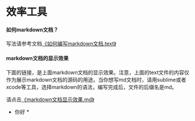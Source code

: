# 效率工具
 
 
 #### 如何markdown文档？
 
 写法请参考文档[《如何编写markdown文档.text》](https://github.com/dengchaojie/xiaoLvGongJu/blob/master/如何编写markdown文档.text)
 
 
 #### markdown文档的显示效果
 
 下面的链接，是上面markdown文档的显示效果。注意，上面的text文件的内容仅作为展示markdown文档的源码的用途。当你想写md文档时，请用sublime或者xcode等工具，选择markdown的语法，编写完成后，文件的后缀名是md。
 
 请点击[《markdown文档显示效果.md》](https://github.com/dengchaojie/xiaoLvGongJu/blob/master/markdown文档显示效果.md)
 
 * 你好 *
